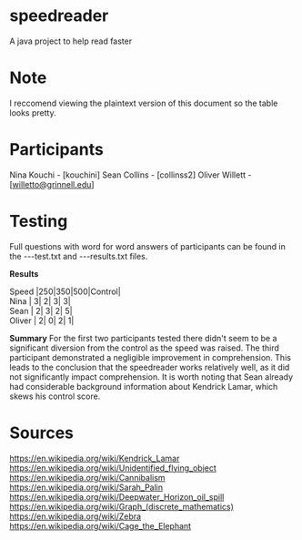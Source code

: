 # speedreader
A java project to help read faster

# Note
I reccomend viewing the plaintext version of this document so the table looks pretty.

# Participants
Nina Kouchi - [kouchini]
Sean Collins - [collinss2]
Oliver Willett - [willetto@grinnell.edu]

# Testing
Full questions with word for word answers of participants can be found in the ---test.txt and ---results.txt files.


__Results__

Speed   |250|350|500|Control|  
Nina    |  3|  2|  3|      3|  
Sean    |  2|  3|  2|      5|   
Oliver  |  2|  0|  2|      1|

__Summary__
For the first two participants tested there didn't seem to be a significant diversion from the control as the speed was raised. The third participant demonstrated a negligible improvement in comprehension. This leads to the conclusion that the speedreader works relatively well, as it did not significantly impact comprehension. It is worth noting that Sean already had considerable background information about Kendrick Lamar, which skews his control score.

# Sources
https://en.wikipedia.org/wiki/Kendrick_Lamar  
https://en.wikipedia.org/wiki/Unidentified_flying_object  
https://en.wikipedia.org/wiki/Cannibalism  
https://en.wikipedia.org/wiki/Sarah_Palin  
https://en.wikipedia.org/wiki/Deepwater_Horizon_oil_spill  
https://en.wikipedia.org/wiki/Graph_(discrete_mathematics)  
https://en.wikipedia.org/wiki/Zebra  
https://en.wikipedia.org/wiki/Cage_the_Elephant  
